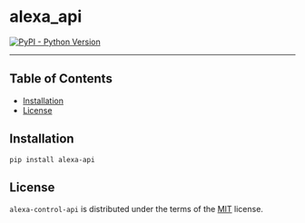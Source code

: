 # alexa_api

[![PyPI - Python Version](https://img.shields.io/pypi/pyversions/alexa-api.svg)](https://pypi.org/project/alexa-api/0.0.1/)

-----

## Table of Contents

- [Installation](#installation)
- [License](#license)

## Installation

```console
pip install alexa-api
```

## License

`alexa-control-api` is distributed under the terms of the [MIT](https://spdx.org/licenses/MIT.html) license.
